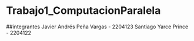 # Trabajo1_ComputacionParalela

##integrantes 
Javier Andrés Peña Vargas - 2204123
Santiago Yarce Prince - 2204122


